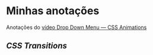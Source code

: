 # Minhas anotações

Anotações do [vídeo Drop Down Menu — CSS Animations](https://www.youtube.com/watch?v=AIdslaUj9wg)

## *CSS Transitions*
